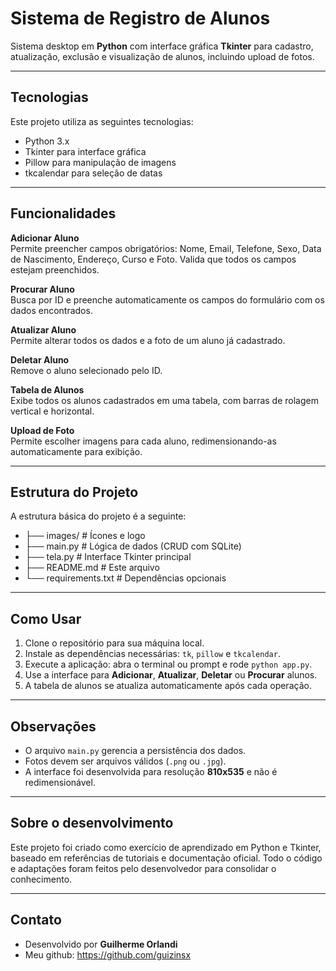 # Sistema de Registro de Alunos

Sistema desktop em **Python** com interface gráfica **Tkinter** para cadastro, atualização, exclusão e visualização de alunos, incluindo upload de fotos.

---

## Tecnologias

Este projeto utiliza as seguintes tecnologias:

- Python 3.x  
- Tkinter para interface gráfica  
- Pillow para manipulação de imagens  
- tkcalendar para seleção de datas  

---

## Funcionalidades

**Adicionar Aluno**  
Permite preencher campos obrigatórios: Nome, Email, Telefone, Sexo, Data de Nascimento, Endereço, Curso e Foto. Valida que todos os campos estejam preenchidos.

**Procurar Aluno**  
Busca por ID e preenche automaticamente os campos do formulário com os dados encontrados.

**Atualizar Aluno**  
Permite alterar todos os dados e a foto de um aluno já cadastrado.

**Deletar Aluno**  
Remove o aluno selecionado pelo ID.

**Tabela de Alunos**  
Exibe todos os alunos cadastrados em uma tabela, com barras de rolagem vertical e horizontal.

**Upload de Foto**  
Permite escolher imagens para cada aluno, redimensionando-as automaticamente para exibição.

---

## Estrutura do Projeto

A estrutura básica do projeto é a seguinte:
- ├── images/ # Ícones e logo
- ├── main.py # Lógica de dados (CRUD com SQLite)
- ├── tela.py # Interface Tkinter principal
- ├── README.md # Este arquivo
- └── requirements.txt # Dependências opcionais


---

## Como Usar

1. Clone o repositório para sua máquina local.  
2. Instale as dependências necessárias: `tk`, `pillow` e `tkcalendar`.  
3. Execute a aplicação: abra o terminal ou prompt e rode `python app.py`.  
4. Use a interface para **Adicionar**, **Atualizar**, **Deletar** ou **Procurar** alunos.  
5. A tabela de alunos se atualiza automaticamente após cada operação.

---

## Observações

- O arquivo `main.py` gerencia a persistência dos dados.  
- Fotos devem ser arquivos válidos (`.png` ou `.jpg`).  
- A interface foi desenvolvida para resolução **810x535** e não é redimensionável.  

---

## Sobre o desenvolvimento

Este projeto foi criado como exercício de aprendizado em Python e Tkinter, baseado em referências de tutoriais e documentação oficial. Todo o código e adaptações foram feitos pelo desenvolvedor para consolidar o conhecimento.

---

## Contato

- Desenvolvido por **Guilherme Orlandi**
- Meu github: https://github.com/guizinsx


